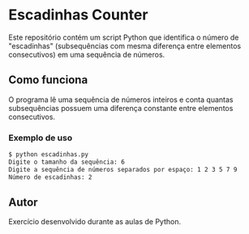 # Escadinhas Counter

Este repositório contém um script Python que identifica o número de "escadinhas" (subsequências com mesma diferença entre elementos consecutivos) em uma sequência de números.

## Como funciona

O programa lê uma sequência de números inteiros e conta quantas subsequências possuem uma diferença constante entre elementos consecutivos.

### Exemplo de uso

```bash
$ python escadinhas.py
Digite o tamanho da sequência: 6
Digite a sequência de números separados por espaço: 1 2 3 5 7 9
Número de escadinhas: 2
```

## Autor

Exercício desenvolvido durante as aulas de Python.
